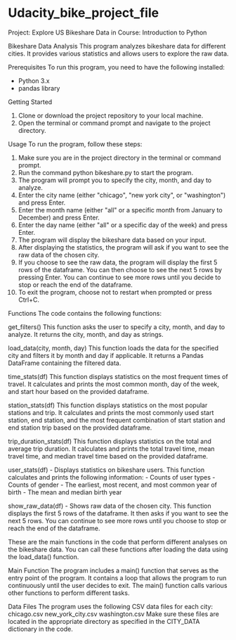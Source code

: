 # Udacity_bike_project_file
Project: Explore US Bikeshare Data in Course: Introduction to Python

Bikeshare Data Analysis
This program analyzes bikeshare data for different cities. It provides various statistics and allows users to explore the raw data.

Prerequisites
To run this program, you need to have the following installed:
- Python 3.x
- pandas library

Getting Started
1. Clone or download the project repository to your local machine.
2. Open the terminal or command prompt and navigate to the project directory.

Usage
To run the program, follow these steps:
1. Make sure you are in the project directory in the terminal or command prompt.
2. Run the command python bikeshare.py to start the program.
3. The program will prompt you to specify the city, month, and day to analyze.
4. Enter the city name (either "chicago", "new york city", or "washington") and press Enter.
5. Enter the month name (either "all" or a specific month from January to December) and press Enter.
6. Enter the day name (either "all" or a specific day of the week) and press Enter.
7. The program will display the bikeshare data based on your input.
8. After displaying the statistics, the program will ask if you want to see the raw data of the chosen city.
9. If you choose to see the raw data, the program will display the first 5 rows of the dataframe. You can then choose to see the next 5 rows by pressing Enter. You can continue to see more rows until you decide to stop or reach the end of the dataframe.
10. To exit the program, choose not to restart when prompted or press Ctrl+C.

Functions
The code contains the following functions:

get_filters()
    This function asks the user to specify a city, month, and day to analyze. It returns the city, month, and day as strings.

load_data(city, month, day)
    This function loads the data for the specified city and filters it by month and day if applicable. It returns a Pandas DataFrame containing the filtered data.

time_stats(df)
    This function displays statistics on the most frequent times of travel. It calculates and prints the most common month, day of the week, and start hour based on the provided dataframe.

station_stats(df)
    This function displays statistics on the most popular stations and trip. It calculates and prints the most commonly used start station, end station, and the most frequent combination of start station and end station trip based on the provided dataframe.

trip_duration_stats(df)
    This function displays statistics on the total and average trip duration. It calculates and prints the total travel time, mean travel time, and median travel time based on the provided dataframe.

user_stats(df) - Displays statistics on bikeshare users.
    This function calculates and prints the following information:
    - Counts of user types
    - Counts of gender
    - The earliest, most recent, and most common year of birth
    - The mean and median birth year

show_raw_data(df) - Shows raw data of the chosen city.
    This function displays the first 5 rows of the dataframe. It then asks if you want to see the next 5 rows. You can continue to see more rows until you choose to stop or reach the end of the dataframe.

These are the main functions in the code that perform different analyses on the bikeshare data. You can call these functions after loading the data using the load_data() function.


Main Function
    The program includes a main() function that serves as the entry point of the program. It contains a loop that allows the program to run continuously until the user decides to exit. The main() function calls various other functions to perform different tasks.

Data Files
The program uses the following CSV data files for each city:
    chicago.csv
    new_york_city.csv
    washington.csv
Make sure these files are located in the appropriate directory as specified in the CITY_DATA dictionary in the code.

